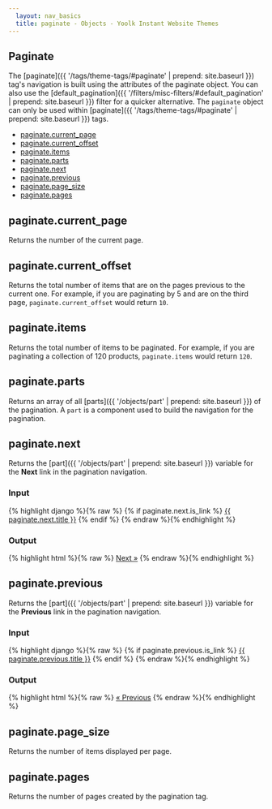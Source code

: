```yaml
---
  layout: nav_basics
  title: paginate - Objects - Yoolk Instant Website Themes
---
```


<h2 class="section-title">Paginate</h2>

The [paginate]({{ '/tags/theme-tags/#paginate' | prepend: site.baseurl }}) tag's navigation is built using the attributes of the paginate object. You can also use the [default_pagination]({{ '/filters/misc-filters/#default_pagination' | prepend: site.baseurl }}) filter for a quicker alternative. The `paginate` object can only be used within [paginate]({{ '/tags/theme-tags/#paginate' | prepend: site.baseurl }}) tags.

<div class="panel">
  <div class="panel-body">
    <ul>
      <li>
        <a href="#paginate.current_page">paginate.current_page</a>
      </li>
      <li>
        <a href="#paginate.current_offset">paginate.current_offset</a>
      </li>
      <li>
        <a href="#paginate.items">paginate.items</a>
      </li>
      <li>
        <a href="#paginate.parts">paginate.parts</a>
      </li>
      <li>
        <a href="#paginate.next">paginate.next</a>
      </li>
      <li>
        <a href="#paginate.previous">paginate.previous</a>
      </li>
      <li>
        <a href="#paginate.page_size">paginate.page_size</a>
      </li>
      <li>
        <a href="#paginate.pages">paginate.pages</a>
      </li>
    </ul>
  </div>
</div>

<h2 class="tags" id="paginate.current_page">paginate.current_page</h2>

Returns the number of the current page.

<h2 class="tags" id="paginate.current_offset">paginate.current_offset</h2>

Returns the total number of items that are on the pages previous to the current one. For example, if you are paginating by 5 and are on the third page, `paginate.current_offset` would return `10`.

<h2 class="tags" id="paginate.items">paginate.items</h2>

Returns the total number of items to be paginated. For example, if you are paginating a collection of 120 products, `paginate.items` would return `120`.

<h2 class="tags" id="paginate.parts">paginate.parts</h2>

Returns an array of all [parts]({{ '/objects/part' | prepend: site.baseurl }}) of the pagination. A `part` is a component used to build the navigation for the pagination.

<h2 class="tags" id="paginate.next">paginate.next</h2>

Returns the [part]({{ '/objects/part' | prepend: site.baseurl }}) variable for the **Next** link in the pagination navigation.

<div class="panel">
  <div class="panel-header">
    <h3>Input</h3>
  </div>
  <div class="panel-body">
{% highlight django %}{% raw %}
{% if paginate.next.is_link %}
  <a href="{{ paginate.next.url }}">{{ paginate.next.title }}</a>
{% endif %}
{% endraw %}{% endhighlight %}
  </div>
</div>

<div class="panel">
  <div class="panel-header">
    <h3>Output</h3>
  </div>
  <div class="panel-body">
{% highlight html %}{% raw %}
<!-- If we're not on the last page, and there still needs to be a Next link -->
<a href="/galleries?page=17">Next »</a>
{% endraw %}{% endhighlight %}
  </div>
</div>

<h2 class="tags" id="paginate.previous">paginate.previous</h2>

Returns the [part]({{ '/objects/part' | prepend: site.baseurl }}) variable for the **Previous** link in the pagination navigation.

<div class="panel">
  <div class="panel-header">
    <h3>Input</h3>
  </div>
  <div class="panel-body">
{% highlight django %}{% raw %}
{% if paginate.previous.is_link %}
  <a href="{{ paginate.previous.url }}">{{ paginate.previous.title }}</a>
{% endif %}
{% endraw %}{% endhighlight %}
  </div>
</div>

<div class="panel">
  <div class="panel-header">
    <h3>Output</h3>
  </div>
  <div class="panel-body">
{% highlight html %}{% raw %}
<!-- If we're not on the first page, and there still needs to be a Previous link -->
<a href="/galleries?page=15">« Previous</a>
{% endraw %}{% endhighlight %}
  </div>
</div>

<h2 class="tags" id="paginate.page_size">paginate.page_size</h2>

Returns the number of items displayed per page.

<h2 class="tags" id="paginate.pages">paginate.pages</h2>

Returns the number of pages created by the pagination tag.